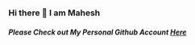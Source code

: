 <h3>Hi there 👋 I am Mahesh</h3>

<h5>Please Check out My Personal Github Account <a href="https://github.com/Bala534">Here</a></h5> 

